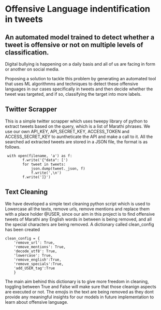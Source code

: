 # Offensive Language indentification in tweets
## An automated model trained to detect whether a tweet is offensive or not on multiple levels of classification.

Digital bullying is happening on a daily basis and all of us are facing in form or another on social media. 

Proposing a solution to tackle this problem by generating an automated tool that uses ML algorithmns and techniques to detect these offensive languages in our cases specifically in tweets and then decide whether the tweet was targeted, and if so, classifying the target into more labels.

## Twitter Scrapper

This is a simple twitter scrapper which uses tweepy library of python to extract tweets based on the query, which is a list of Marathi phrases.
We use our own API_KEY, API_SECRET_KEY, ACCESS_TOKEN and ACCESS_SECRET_KEY to auntheticate the API and make a call to it.
All the searched ad extracted tweets are stored in a JSON file, the format is as follows.
```
 with open(filename, 'a') as f:
        f.write('{"data": [')
        for tweet in tweets:
            json.dump(tweet._json, f)
            f.write(',\n')
        f.write(']}')
```


## Text Cleaning
We have developed a simple text cleaning python script which is used to Lowercase all the texts, remove urls, remove mentions and replace them with a place holder @USER, since our aim in this project is to find offensive tweets of Marathi any English words in between is being removed, and all the special characters are being removed.
A dictionary called clean_config has been created 
```
clean_config = {
    'remove_url': True,
    'remove_mentions': True,
    'decode_utf8': True,
    'lowercase': True,
    'remove_english':True,
    'remove_specials':True,
    'add_USER_tag':True
    }
```
The main aim behind this dictionary is to give more freedom in cleaning, toggling between True and False will make sure that those cleanign aspects are executed or not.
The emojis in the text are being removed as they dont provide any meaningful insights for our models in future implementation to learn about offensive language.
